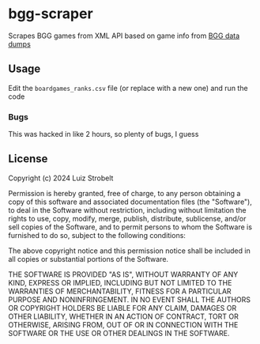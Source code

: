 # bgg-scraper

Scrapes BGG games from XML API based on game info from [BGG data dumps](https://boardgamegeek.com/data_dumps/bg_ranks)

## Usage

Edit the `boardgames_ranks.csv` file (or replace with a new one) and run the code

### Bugs

This was hacked in like 2 hours, so plenty of bugs, I guess

## License

Copyright (c) 2024 Luiz Strobelt

Permission is hereby granted, free of charge, to any person obtaining
a copy of this software and associated documentation files (the
"Software"), to deal in the Software without restriction, including
without limitation the rights to use, copy, modify, merge, publish,
distribute, sublicense, and/or sell copies of the Software, and to
permit persons to whom the Software is furnished to do so, subject to
the following conditions:

The above copyright notice and this permission notice shall be
included in all copies or substantial portions of the Software.

THE SOFTWARE IS PROVIDED "AS IS", WITHOUT WARRANTY OF ANY KIND,
EXPRESS OR IMPLIED, INCLUDING BUT NOT LIMITED TO THE WARRANTIES OF
MERCHANTABILITY, FITNESS FOR A PARTICULAR PURPOSE AND
NONINFRINGEMENT. IN NO EVENT SHALL THE AUTHORS OR COPYRIGHT HOLDERS BE
LIABLE FOR ANY CLAIM, DAMAGES OR OTHER LIABILITY, WHETHER IN AN ACTION
OF CONTRACT, TORT OR OTHERWISE, ARISING FROM, OUT OF OR IN CONNECTION
WITH THE SOFTWARE OR THE USE OR OTHER DEALINGS IN THE SOFTWARE.
